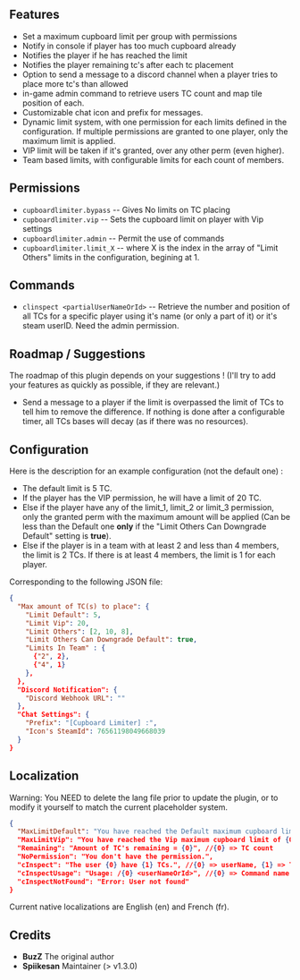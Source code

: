 ## Features

* Set a maximum cupboard limit per group with permissions
* Notify in console if player has too much cupboard already
* Notifies the player if he has reached the limit
* Notifies the player remaining tc's after each tc placement
* Option to send a message to a discord channel when a player tries to place more tc's than allowed
* in-game admin command to retrieve users TC count and map tile position of each.
* Customizable chat icon and prefix for messages.
* Dynamic limit system, with one permission for each limits defined in the configuration. If multiple permissions are granted to one player, only the maximum limit is applied.
* VIP limit will be taken if it's granted, over any other perm (even higher).
* Team based limits, with configurable limits for each count of members.

## Permissions

- `cupboardlimiter.bypass` -- Gives No limits on TC placing
- `cupboardlimiter.vip` -- Sets the cupboard limit on player with Vip settings
- `cupboardlimiter.admin` -- Permit the use of commands
- `cupboardlimiter.limit_X` -- where X is the index in the array of "Limit Others" limits in the configuration, begining at 1.

## Commands

- `clinspect <partialUserNameOrId>` -- Retrieve the number and position of all TCs for a specific player using it's name (or only a part of it) or it's steam userID. Need the admin permission.

## Roadmap / Suggestions

The roadmap of this plugin depends on your suggestions ! (I'll try to add your features as quickly as possible, if they are relevant.)
 - Send a message to a player if the limit is overpassed the limit of TCs to tell him to remove the difference. If nothing is done after a configurable timer, all TCs bases will decay (as if there was no resources).

## Configuration

Here is the description for an example configuration (not the default one) :
 - The default limit is 5 TC.
 - If the player has the VIP permission, he will have a limit of 20 TC.
 - Else if the player have any of the limit_1, limit_2 or limit_3 permission, only the granted perm with the maximum amount will be applied (Can be less than the Default one **only** if the "Limit Others Can Downgrade Default" setting is **true**).
 - Else if the player is in a team with at least 2 and less than 4 members, the limit is 2 TCs. If there is at least 4 members, the limit is 1 for each player.

Corresponding to the following JSON file:
```json
{
  "Max amount of TC(s) to place": {
    "Limit Default": 5,
    "Limit Vip": 20,
	"Limit Others": [2, 10, 8],
	"Limit Others Can Downgrade Default": true,
	"Limits In Team" : {
	  {"2", 2},
	  {"4", 1}
	},
  },
  "Discord Notification": {
    "Discord Webhook URL": ""
  },
  "Chat Settings": {
    "Prefix": "[Cupboard Limiter] :",
	"Icon's SteamId": 76561198049668039
  }
}
```

## Localization

Warning: You NEED to delete the lang file prior to update the plugin, or to modify it yourself to match the current placeholder system.

```json
{
  "MaxLimitDefault": "You have reached the Default maximum cupboard limit of {0}", //{0} => TC count
  "MaxLimitVip": "You have reached the Vip maximum cupboard limit of {0}", //{0} => TC count
  "Remaining": "Amount of TC's remaining = {0}", //{0} => TC count
  "NoPermission": "You don't have the permission.",
  "cInspect": "The user {0} have {1} TCs.", //{0} => userName, {1} => TC count
  "cInspectUsage": "Usage: /{0} <userNameOrId>", //{0} => Command name
  "cInspectNotFound": "Error: User not found"
}
```

Current native localizations are English (en) and French (fr).

## Credits 
- **BuzZ** The original author
- **Spiikesan** Maintainer (> v1.3.0)